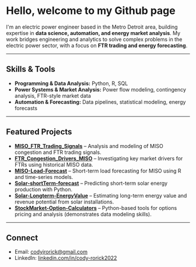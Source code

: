 # Hello, welcome to my Github page

I'm an electric power engineer based in the Metro Detroit area, building expertise in **data science, automation, and energy market analysis**. My work bridges engineering and analytics to solve complex problems in the electric power sector, with a focus on **FTR trading and energy forecasting**.

---

## Skills & Tools
- **Programming & Data Analysis:** Python, R, SQL  
- **Power Systems & Market Analysis:** Power flow modeling, contingency analysis, FTR-style market data  
- **Automation & Forecasting:** Data pipelines, statistical modeling, energy forecasts  

---

## Featured Projects

- **[MISO_FTR_Trading_Signals](https://github.com/crock-24/MISO_FTR_Trading_Signals)** – Analysis and modeling of MISO congestion and FTR trading signals.  
- **[FTR_Congestion_Drivers_MISO](https://github.com/crock-24/FTR_Congestion_Drivers_MISO)** – Investigating key market drivers for FTRs using historical MISO data.  
- **[MISO-Load-Forecast](https://github.com/crock-24/MISO-Load-Forecast)** – Short-term load forecasting for MISO using R and time-series models.  
- **[Solar-shortTerm-forecast](https://github.com/crock-24/Solar-shortTerm-forecast)** – Predicting short-term solar energy production with Python.  
- **[Solar-Longterm-EnergyValue](https://github.com/crock-24/Solar-Longterm-EnergyValue)** – Estimating long-term energy value and revenue potential from solar installations.  
- **[StockMarket-Option-Calculators](https://github.com/crock-24/StockMarket-Option-Calculators)** – Python-based tools for options pricing and analysis (demonstrates data modeling skills).  

---

## Connect
- Email: [codyjrorick@gmail.com](mailto:codyjrorick@gmail.com)  
- LinkedIn: [linkedin.com/in/cody-rorick2022](https://linkedin.com/in/cody-rorick2022)

